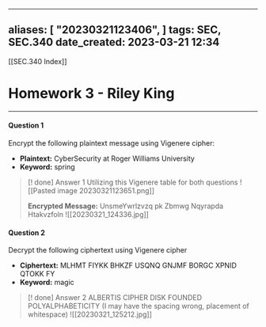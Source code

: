 
---
aliases: [ "20230321123406",  ]
tags: SEC, SEC.340
date_created: 2023-03-21 12:34
---
[[SEC.340 Index]]
# Homework 3 - Riley King
---
#### Question 1
Encrypt the following plaintext message using Vigenere cipher: 
- **Plaintext:** CyberSecurity at Roger Williams University 
- **Keyword:** spring

>[! done] Answer 1
>Utilizing this Vigenere table for both questions
>![[Pasted image 20230321123651.png]]
>
>**Encrypted Message:** UnsmeYwrlzvzq pk Zbmwg Nqyrapda Htakvzfoln
>![[20230321_124336.jpg]]

#### Question 2
Decrypt the following ciphertext using Vigenere cipher 
- **Ciphertext:** MLHMT FIYKK BHKZF USQNQ GNJMF BORGC XPNID QTOKK FY 
- **Keyword:** magic

>[! done] Answer 2
>ALBERTIS CIPHER DISK FOUNDED POLYALPHABETICITY
>(I may have the spacing wrong, placement of whitespace)
>![[20230321_125212.jpg]]

